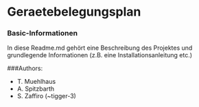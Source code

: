 # Geraetebelegungsplan
### Basic-Informationen
In diese Readme.md gehört eine Beschreibung des Projektes und grundlegende Informationen 
(z.B. eine Installationsanleitung etc.)

###Authors:
* T. Muehlhaus
* A. Spitzbarth
* S. Zaffiro (~tigger-3)